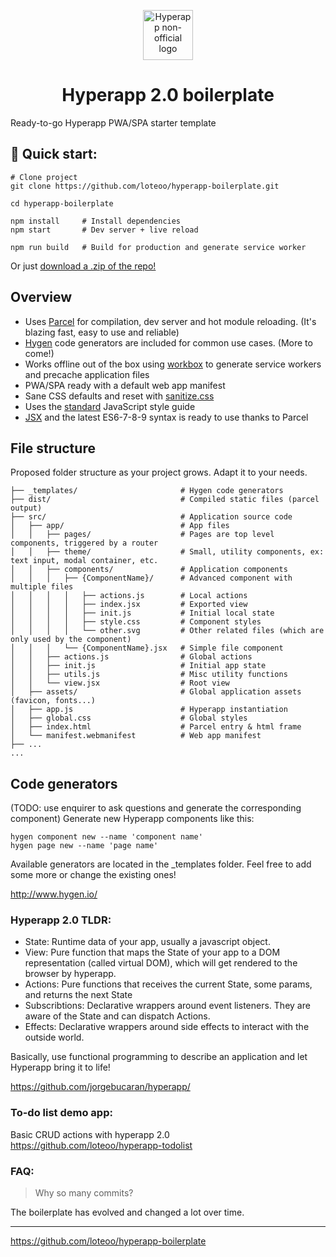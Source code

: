 <p align="center">
  <a href="https://github.com/jorgebucaran/hyperapp">
    <img alt="Hyperapp non-official logo" src="https://raw.githubusercontent.com/loteoo/hyperapp-boilerplate/master/src/assets/icon-180x180.png" width="80" />
  </a>
</p>
<h1 align="center">
  Hyperapp 2.0 boilerplate
</h1>

Ready-to-go Hyperapp PWA/SPA starter template  


## 🚀 Quick start: 
```
# Clone project
git clone https://github.com/loteoo/hyperapp-boilerplate.git

cd hyperapp-boilerplate

npm install     # Install dependencies
npm start       # Dev server + live reload
```

```
npm run build   # Build for production and generate service worker
```
Or just [download a .zip of the repo!](https://github.com/loteoo/hyperapp-boilerplate/archive/master.zip)

 
## Overview
- Uses [Parcel](https://parceljs.org/) for compilation, dev server and hot module reloading.  (It's  blazing fast, easy to use and reliable)
- [Hygen](https://www.hygen.io/) code generators are included for common use cases. (More to come!)  
- Works offline out of the box using [workbox](https://developers.google.com/web/tools/workbox/) to generate service workers and precache application files
- PWA/SPA ready with a default web app manifest
- Sane CSS defaults and reset with [sanitize.css](https://csstools.github.io/sanitize.css/)
- Uses the [standard](https://standardjs.com/) JavaScript style guide  
- [JSX](https://reactjs.org/docs/introducing-jsx.html) and the latest ES6-7-8-9 syntax is ready to use thanks to Parcel  


## File structure
Proposed folder structure as your project grows. Adapt it to your needs.  

```
├── _templates/                       # Hygen code generators
├── dist/                             # Compiled static files (parcel output)
├── src/                              # Application source code
│   ├── app/                          # App files
│   │   ├── pages/                    # Pages are top level components, triggered by a router
│   │   ├── theme/                    # Small, utility components, ex: text input, modal container, etc.
│   │   ├── components/               # Application components
│   │   │   ├── {ComponentName}/      # Advanced component with multiple files
│   │   │   │   ├── actions.js        # Local actions
│   │   │   │   ├── index.jsx         # Exported view
│   │   │   │   ├── init.js           # Initial local state
│   │   │   │   ├── style.css         # Component styles
│   │   │   │   └── other.svg         # Other related files (which are only used by the component)
│   │   │   └── {ComponentName}.jsx   # Simple file component
│   │   ├── actions.js                # Global actions
│   │   ├── init.js                   # Initial app state
│   │   ├── utils.js                  # Misc utility functions
│   │   └── view.jsx                  # Root view
│   ├── assets/                       # Global application assets (favicon, fonts...)
│   ├── app.js                        # Hyperapp instantiation
│   ├── global.css                    # Global styles
│   ├── index.html                    # Parcel entry & html frame
│   └── manifest.webmanifest          # Web app manifest
├── ...
...
```




## Code generators
(TODO: use enquirer to ask questions and generate the corresponding component)
Generate new Hyperapp components like this:
```
hygen component new --name 'component name'
hygen page new --name 'page name'
```
Available generators are located in the _templates folder. Feel free to add some more or change the existing ones!

 
http://www.hygen.io/





### Hyperapp 2.0 TLDR:

- State: Runtime data of your app, usually a javascript object.  
- View: Pure function that maps the State of your app to a DOM representation (called virtual DOM), which will get rendered to the browser by hyperapp.  
- Actions: Pure functions that receives the current State, some params, and returns the next State  
- Subscribtions: Declarative wrappers around event listeners. They are aware of the State and can dispatch Actions.  
- Effects: Declarative wrappers around side effects to interact with the outside world.  

Basically, use functional programming to describe an application and let Hyperapp bring it to life!  

https://github.com/jorgebucaran/hyperapp/




### To-do list demo app:
Basic CRUD actions with hyperapp 2.0  
https://github.com/loteoo/hyperapp-todolist


### FAQ:

> Why so many commits?  

The boilerplate has evolved and changed a lot over time.


---  


https://github.com/loteoo/hyperapp-boilerplate


